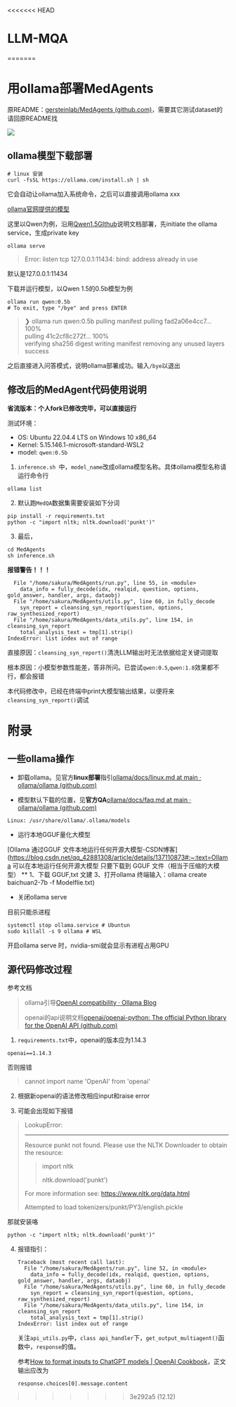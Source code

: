 <<<<<<< HEAD
# LLM-MQA
=======
# 用ollama部署MedAgents

原README：[gersteinlab/MedAgents (github.com)](https://github.com/gersteinlab/MedAgents)，需要其它测试dataset的请回原README找

![](pics/overview.png)

## ollama模型下载部署

```
# linux 安装
curl -fsSL https://ollama.com/install.sh | sh
```

它会自动让ollama加入系统命令，之后可以直接调用ollama xxx

[ollama官网提供的模型](https://ollama.com/library)

这里以Qwen为例，沿用[Qwen1.5GIthub](https://github.com/QwenLM/Qwen1.5?tab=readme-ov-file#-run-locally)说明文档部署，先initiate the ollama service，生成private key

```
ollama serve
```

> Error: listen tcp 127.0.0.1:11434: bind: address already in use

默认是127.0.0.1:11434

下载并运行模型，以Qwen 1.5的0.5b模型为例

```
ollama run qwen:0.5b
# To exit, type "/bye" and press ENTER
```

>❯ ollama run qwen:0.5b
>pulling manifest 
>pulling fad2a06e4cc7... 100%                    
>pulling 41c2cf8c272f... 100%                                 
>verifying sha256 digest 
>writing manifest 
>removing any unused layers 
>success 

之后直接进入问答模式，说明ollama部署成功。输入`/bye`以退出

##  修改后的MedAgent代码使用说明

**省流版本：个人fork已修改完毕，可以直接运行**

测试环境：

- OS: Ubuntu 22.04.4 LTS on Windows 10 x86_64 
- Kernel: 5.15.146.1-microsoft-standard-WSL2 
- model: `qwen:0.5b` 

1. `inference.sh `中，`model_name`改成ollama模型名称。具体ollama模型名称请运行命令行

```
ollama list
```

2. 默认跑`MedQA`数据集需要安装如下分词

```
pip install -r requirements.txt
python -c "import nltk; nltk.download('punkt')"
```

3. 最后，

```
cd MedAgents
sh inference.sh                                                                        
```

**报错警告！！！**

```
  File "/home/sakura/MedAgents/run.py", line 55, in <module>
    data_info = fully_decode(idx, realqid, question, options, gold_answer, handler, args, dataobj)
  File "/home/sakura/MedAgents/utils.py", line 60, in fully_decode
    syn_report = cleansing_syn_report(question, options, raw_synthesized_report)
  File "/home/sakura/MedAgents/data_utils.py", line 154, in cleansing_syn_report
    total_analysis_text = tmp[1].strip()
IndexError: list index out of range
```

直接原因：`cleansing_syn_report()`清洗LLM输出时无法依据给定关键词提取

根本原因：小模型参数性能差，答非所问。已尝试`qwen:0.5`,`qwen:1.8`效果都不行，都会报错

本代码修改中，已经在终端中print大模型输出结果，以便将来`cleansing_syn_report()`调试

# 附录

## 一些ollama操作

- 卸载ollama。见官方**linux部署**指引[ollama/docs/linux.md at main · ollama/ollama (github.com)](https://github.com/ollama/ollama/blob/main/docs/linux.md#uninstall)

- 模型默认下载的位置，见**官方QA**[ollama/docs/faq.md at main · ollama/ollama (github.com)](https://github.com/ollama/ollama/blob/main/docs/faq.md#where-are-models-stored)

```
Linux: /usr/share/ollama/.ollama/models
```

- 运行本地GGUF量化大模型

[Ollama 通过GGUF 文件本地运行任何开源大模型-CSDN博客](https://blog.csdn.net/qq_42881308/article/details/137110873#:~:text=Ollama 可以在本地运行任何开源大模型 只要下载到 GGUF 文件（相当于压缩的大模型） ** 1、下载 GGUF,txt 文建 3、打开ollama 终端输入：ollama create baichuan2-7b -f Modelflie.txt)

- 关闭ollama serve

目前只能杀进程

```
systemctl stop ollama.service # Ubuntun
sudo killall -s 9 ollama # WSL
```

开启ollama serve 时，nvidia-smi就会显示有进程占用GPU

## 源代码修改过程

参考文档

> ollama引导[OpenAI compatibility · Ollama Blog](https://ollama.com/blog/openai-compatibility)
>
> openai的api说明文档[openai/openai-python: The official Python library for the OpenAI API (github.com)](https://github.com/openai/openai-python?tab=readme-ov-file#documentation)

1. `requirements.txt`中，openai的版本应为1.14.3

```
openai==1.14.3
```

否则报错

>  cannot import name 'OpenAI' from 'openai'

2. 根据新openai的语法修改相应input和raise error

3. 可能会出现如下报错

> LookupError: 
>
> **********************************************************************
>
> Resource punkt not found.
> Please use the NLTK Downloader to obtain the resource:
>
>   >import nltk
>   >
>   >nltk.download('punkt')
>
> For more information see: https://www.nltk.org/data.html
>
> Attempted to load tokenizers/punkt/PY3/english.pickle

那就安装咯

```
python -c "import nltk; nltk.download('punkt')"
```

4. 报错指引：

    ```
    Traceback (most recent call last):
      File "/home/sakura/MedAgents/run.py", line 52, in <module>
        data_info = fully_decode(idx, realqid, question, options, gold_answer, handler, args, dataobj)
      File "/home/sakura/MedAgents/utils.py", line 60, in fully_decode
        syn_report = cleansing_syn_report(question, options, raw_synthesized_report)
      File "/home/sakura/MedAgents/data_utils.py", line 154, in cleansing_syn_report
        total_analysis_text = tmp[1].strip()
    IndexError: list index out of range
    ```

    关注`api_utils.py`中，`class api_handler`下，`get_output_multiagent()`函数中，`response`的值。

    参考[How to format inputs to ChatGPT models | OpenAI Cookbook](https://cookbook.openai.com/examples/how_to_format_inputs_to_chatgpt_models)，正文输出应改为

    ```
    response.choices[0].message.content
    ```

>>>>>>> 3e292a5 (12.12)
